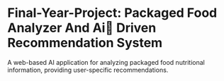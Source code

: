 # Final-Year-Project: Packaged Food Analyzer And Ai🤖 Driven Recommendation System
A web-based AI application for analyzing packaged food nutritional information, providing user-specific recommendations.
